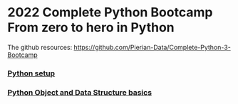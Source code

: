 # 2022 Complete Python Bootcamp From zero to hero in Python

The github resources: https://github.com/Pierian-Data/Complete-Python-3-Bootcamp

### [Python setup](./setup.md)

### [Python Object and Data Structure basics](./objectDS.md)
